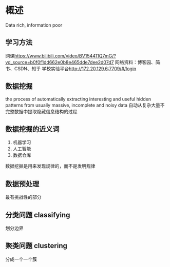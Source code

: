 # 概述

Data rich, information poor
## 学习方法
网课<https://www.bilibili.com/video/BV154411Q7mG/?vd_source=b0f0f1dd662e0b8e465dde7dee2d07d7>
网络资料：博客园、简书、CSDN、知乎
学校实验平台<http://172.20.129.6:7709/#/login>
## 数据挖掘
the process of automatically extracting interesting and useful hidden patterns from usually massive, incomplete and noisy data
自动从复杂大量不完整数据中提取隐藏信息结构的过程
## 数据挖掘的近义词
1. 机器学习
2. 人工智能
3. 数据仓库

数据挖掘是用来发现规律的，而不是发明规律
## 数据预处理
最有挑战性的部分
## 分类问题 classifying
划分边界
## 聚类问题 clustering
分成一个一个簇


